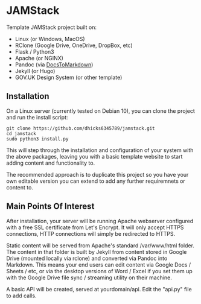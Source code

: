 # JAMStack
Template JAMStack project built on:
* Linux (or Windows, MacOS)
* RClone (Google Drive, OneDrive, DropBox, etc)
* Flask / Python3
* Apache (or NGINX)
* Pandoc (via [DocsToMarkdown](https://github.com/dhicks6345789/docs-to-markdown))
* Jekyll (or Hugo)
* GOV.UK Design System (or other template)

## Installation

On a Linux server (currently tested on Debian 10), you can clone the project and run the install script:
```
git clone https://github.com/dhicks6345789/jamstack.git
cd jamstack
sudo python3 install.py
```
This will step through the installation and configuration of your system with the above packages, leaving you with a basic template website to start adding content and functionality to.

The recommended approach is to duplicate this project so you have your own editable version you can extend to add any further requiremnets or content to.

## Main Points Of Interest

After installation, your server will be running Apache webserver configured with a free SSL certificate from Let's Encrypt. It will only accept HTTPS connections, HTTP connections will simply be redirected to HTTPS.

Static content will be served from Apache's standard /var/www/html folder. The content in that folder is built by Jekyll from content stored in Google Drive (mounted locally via rclone) and converted via Pandoc into Markdown. This means your end users can edit content via Google Docs / Sheets / etc, or via the desktop versions of Word / Excel if you set them up with the Google Drive file sync / streaming utility on their machine.

A basic API will be created, served at yourdomain/api. Edit the "api.py" file to add calls.
